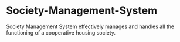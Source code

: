 # Society-Management-System
Society Management System effectively manages and handles all the functioning of a cooperative housing society.
